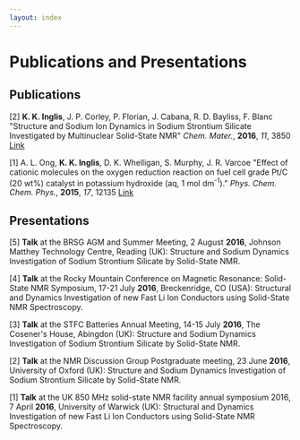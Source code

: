 ```yaml
---
layout: index
---
```

# Publications and Presentations

## Publications

[2\] **K. K. Inglis**, J. P. Corley, P. Florian, J. Cabana, R. D. Bayliss, F. Blanc 
"Structure and Sodium Ion Dynamics in Sodium Strontium Silicate Investigated by Multinuclear Solid-State NMR" 
*Chem. Mater.*, **2016**, *11*, 3850 [Link](http://pubs.acs.org/doi/abs/10.1021/acs.chemmater.6b00941) 

[1\] A. L. Ong, **K. K. Inglis**, D. K. Whelligan, S. Murphy, J. R. Varcoe "Effect of cationic molecules on 
the oxygen reduction reaction on fuel cell grade Pt/C (20 wt%) catalyst in potassium hydroxide 
(aq, 1 mol dm<sup>-1</sup>)." *Phys. Chem. Chem. Phys.*, **2015**, *17*, 12135 [Link](http://pubs.rsc.org/en/content/articlehtml/2015/cp/c4cp04973j) 

## Presentations

[5\] **Talk** at the BRSG AGM and Summer Meeting, 2 August **2016**, Johnson Matthey Technology Centre, Reading (UK): Structure and Sodium Dynamics Investigation of Sodium Strontium Silicate by Solid-State NMR.

[4\] **Talk** at the Rocky Mountain Conference on Magnetic Resonance: Solid-State NMR Symposium, 17-21 July **2016**, Breckenridge, CO (USA): Structural and Dynamics Investigation of new Fast Li Ion Conductors using Solid-State NMR Spectroscopy.

[3\] **Talk** at the STFC Batteries Annual Meeting, 14-15 July **2016**, The Cosener's House, Abingdon (UK): Structure and Sodium Dynamics Investigation of Sodium Strontium Silicate by Solid-State NMR.

[2\] **Talk** at the NMR Discussion Group Postgraduate meeting, 23 June **2016**, University of Oxford (UK): Structure and Sodium Dynamics Investigation of Sodium Strontium Silicate by Solid-State NMR.

[1\] **Talk** at the UK 850 MHz solid-state NMR facility annual symposium 2016, 7 April **2016**, University of Warwick (UK): Structural and Dynamics Investigation of new Fast Li Ion Conductors using Solid-State NMR Spectroscopy.